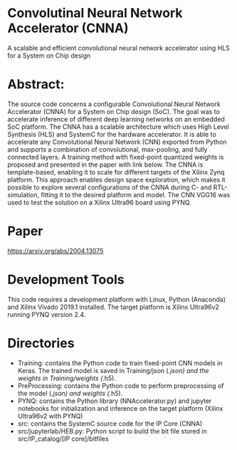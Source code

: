 # Convolutinal Neural Network Accelerator (CNNA)
A scalable and efficient convolutional neural network accelerator using HLS for a System on Chip design

# Abstract:
The source code concerns a configurable Convolutional Neural Network Accelerator (CNNA) for a System on Chip design (SoC). 
The goal was to accelerate inference of different deep learning networks on an embedded SoC platform. 
The CNNA has a scalable architecture which uses High Level Synthesis (HLS) and SystemC for the hardware accelerator. 
It is able to accelerate any Convolutional Neural Network (CNN) exported from Python and supports a combination of convolutional, max-pooling, and fully connected layers. 
A training method with fixed-point quantized weights is proposed and presented in the paper with link below. 
The CNNA is template-based, enabling it to scale for different targets of the Xilinx Zynq platform. 
This approach enables design space exploration, which makes it possible to explore several configurations of the CNNA during C- and RTL-simulation, 
fitting it to the desired platform and model. The CNN VGG16 was used to test the solution on a Xilinx Ultra96 board using PYNQ. 

# Paper
https://arxiv.org/abs/2004.13075

# Development Tools
This code requires a development platform with Linux, Python (Anaconda) and Xilinx Vivado 2019.1 installed.
The target platform is Xilinx Ultra96v2 running PYNQ version 2.4. 

# Directories
- Training: contains the Python code to train fixed-point CNN models in Keras. The trained model is saved in Training/json (*.json) and the weights in Training/weights (*.h5).
- PreProcessing: contains the Python code to perform preprocessing of the model (*.json) and weights (*.h5).
- PYNQ: contains the Python library (NNAccelerator.py) and jupyter notebooks for initialization and inference on the target platform (Xilinx Ultra96v2 with PYNQ)
- src: contains the SystemC source code for the IP Core (CNNA)
- src/jupyterlab/HEB.py: Python script to build the bit file stored in src/IP_catalog/[IP core]/bitfiles



